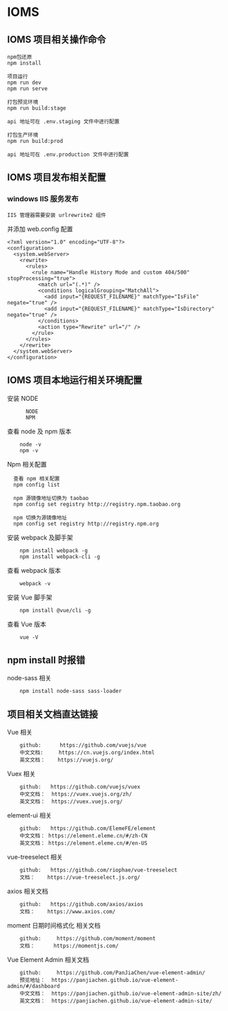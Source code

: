 # IOMS

## IOMS 项目相关操作命令

```
npm包还原
npm install
```

```
项目运行
npm run dev
npm run serve
```

```
打包预览环境
npm run build:stage

api 地址可在 .env.staging 文件中进行配置

打包生产环境
npm run build:prod

api 地址可在 .env.production 文件中进行配置

```

## IOMS 项目发布相关配置

### windows IIS 服务发布

```
IIS 管理器需要安装 urlrewrite2 组件
```

并添加 web.config 配置

```
<?xml version="1.0" encoding="UTF-8"?>
<configuration>
  <system.webServer>
    <rewrite>
      <rules>
        <rule name="Handle History Mode and custom 404/500" stopProcessing="true">
          <match url="(.*)" />
          <conditions logicalGrouping="MatchAll">
            <add input="{REQUEST_FILENAME}" matchType="IsFile" negate="true" />
            <add input="{REQUEST_FILENAME}" matchType="IsDirectory" negate="true" />
          </conditions>
          <action type="Rewrite" url="/" />
        </rule>
      </rules>
    </rewrite>
  </system.webServer>
</configuration>
```

## IOMS 项目本地运行相关环境配置

安装 NODE

```
      NODE
      NPM
```

查看 node 及 npm 版本

```
    node -v
    npm -v
```

Npm 相关配置

```
  查看 npm 相关配置
  npm config list

  npm 源镜像地址切换为 taobao
  npm config set registry http://registry.npm.taobao.org

  npm 切换为源镜像地址
  npm config set registry http://registry.npm.org
```

安装 webpack 及脚手架

```
    npm install webpack -g
    npm install webpack-cli -g
```

查看 webpack 版本

```
    webpack -v
```

安装 Vue 脚手架

```
    npm install @vue/cli -g
```

查看 Vue 版本

```
    vue -V
```

## npm install 时报错

node-sass 相关

```
    npm install node-sass sass-loader
```

## 项目相关文档直达链接

Vue 相关

```
    github:      https://github.com/vuejs/vue
    中文文档:     https://cn.vuejs.org/index.html
    英文文档：    https://vuejs.org/
```

Vuex 相关

```
    github:   https://github.com/vuejs/vuex
    中文文档：  https://vuex.vuejs.org/zh/
    英文文档：  https://vuex.vuejs.org/
```

element-ui 相关

```
    github:   https://github.com/ElemeFE/element
    中文文档： https://element.eleme.cn/#/zh-CN
    英文文档： https://element.eleme.cn/#/en-US
```

vue-treeselect 相关

```
    github:   https://github.com/riophae/vue-treeselect
    文档：    https://vue-treeselect.js.org/
```

axios 相关文档

```
    github:   https://github.com/axios/axios
    文档：    https://www.axios.com/
```

moment 日期时间格式化 相关文档

```
    github:     https://github.com/moment/moment
    文档：      https://momentjs.com/
```

Vue Element Admin 相关文档

```
    github:     https://github.com/PanJiaChen/vue-element-admin/
    预览地址：  https://panjiachen.github.io/vue-element-admin/#/dashboard
    中文文档：  https://panjiachen.github.io/vue-element-admin-site/zh/
    英文文档：  https://panjiachen.github.io/vue-element-admin-site/
```
